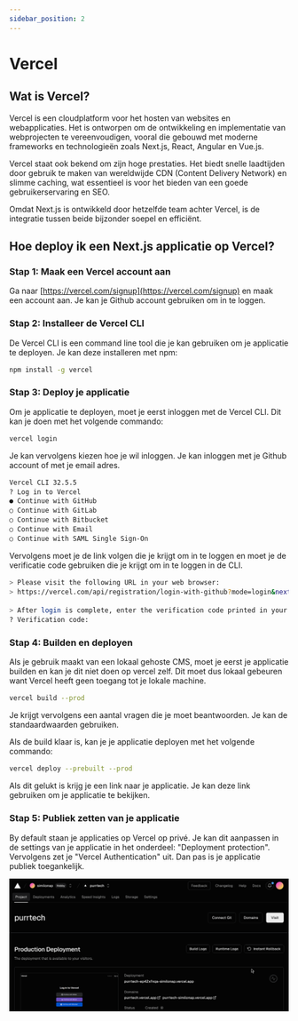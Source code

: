 ```yaml
---
sidebar_position: 2
---
```


# Vercel

## Wat is Vercel?

Vercel is een cloudplatform voor het hosten van websites en webapplicaties. Het is ontworpen om de ontwikkeling en implementatie van webprojecten te vereenvoudigen, vooral die gebouwd met moderne frameworks en technologieën zoals Next.js, React, Angular en Vue.js.

Vercel staat ook bekend om zijn hoge prestaties. Het biedt snelle laadtijden door gebruik te maken van wereldwijde CDN (Content Delivery Network) en slimme caching, wat essentieel is voor het bieden van een goede gebruikerservaring en SEO.

Omdat Next.js is ontwikkeld door hetzelfde team achter Vercel, is de integratie tussen beide bijzonder soepel en efficiënt. 

## Hoe deploy ik een Next.js applicatie op Vercel?

### Stap 1: Maak een Vercel account aan

Ga naar [https://vercel.com/signup](https://vercel.com/signup) en maak een account aan. Je kan je Github account gebruiken om in te loggen.

### Stap 2: Installeer de Vercel CLI

De Vercel CLI is een command line tool die je kan gebruiken om je applicatie te deployen. Je kan deze installeren met npm:

```bash
npm install -g vercel
```

### Stap 3: Deploy je applicatie

Om je applicatie te deployen, moet je eerst inloggen met de Vercel CLI. Dit kan je doen met het volgende commando:

```bash
vercel login
```

Je kan vervolgens kiezen hoe je wil inloggen. Je kan inloggen met je Github account of met je email adres.

```bash
Vercel CLI 32.5.5
? Log in to Vercel 
● Continue with GitHub 
○ Continue with GitLab 
○ Continue with Bitbucket 
○ Continue with Email 
○ Continue with SAML Single Sign-On
```

Vervolgens moet je de link volgen die je krijgt om in te loggen en moet je de verificatie code gebruiken die je krijgt om in te loggen in de CLI.

```bash
> Please visit the following URL in your web browser:
> https://vercel.com/api/registration/login-with-github?mode=login&next=https%3A%2F%2Fvercel.com%2Fnotifications%2Fcli-login-oob

> After login is complete, enter the verification code printed in your browser.
? Verification code:
``` 

### Stap 4: Builden en deployen

Als je gebruik maakt van een lokaal gehoste CMS, moet je eerst je applicatie builden en kan je dit niet doen op vercel zelf. Dit moet dus lokaal gebeuren want Vercel heeft geen toegang tot je lokale machine. 

```bash
vercel build --prod
```

Je krijgt vervolgens een aantal vragen die je moet beantwoorden. Je kan de standaardwaarden gebruiken.

Als de build klaar is, kan je je applicatie deployen met het volgende commando:

```bash
vercel deploy --prebuilt --prod
```

Als dit gelukt is krijg je een link naar je applicatie. Je kan deze link gebruiken om je applicatie te bekijken.

### Stap 5: Publiek zetten van je applicatie

By default staan je applicaties op Vercel op privé. Je kan dit aanpassen in de settings van je applicatie in het onderdeel: "Deployment protection". Vervolgens zet je "Vercel Authentication" uit. Dan pas is je applicatie publiek toegankelijk.

![Alt text](./setpublic.gif)

